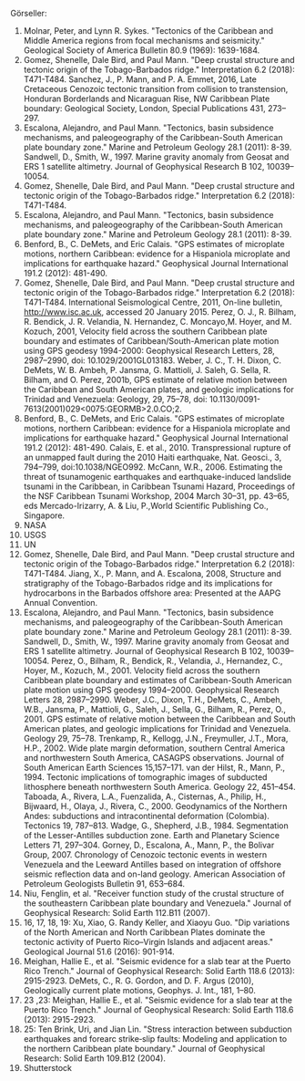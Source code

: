 Görseller:

 1. Molnar, Peter, and Lynn R. Sykes. "Tectonics of the Caribbean and Middle America regions from focal mechanisms and seismicity." Geological Society of America Bulletin 80.9 (1969): 1639-1684.
 2. Gomez, Shenelle, Dale Bird, and Paul Mann. "Deep crustal structure and tectonic origin of the Tobago-Barbados ridge." Interpretation 6.2 (2018): T471-T484.
Sanchez, J., P. Mann, and P. A. Emmet, 2016, Late Cretaceous Cenozoic tectonic transition from collision to transtension, Honduran Borderlands and Nicaraguan Rise, NW Caribbean Plate boundary: Geological Society, London, Special Publications 431, 273–297.
 3. Escalona, Alejandro, and Paul Mann. "Tectonics, basin subsidence mechanisms, and paleogeography of the Caribbean-South American plate boundary zone." Marine and Petroleum Geology 28.1 (2011): 8-39.
Sandwell, D., Smith, W., 1997. Marine gravity anomaly from Geosat and ERS 1 satellite altimetry. Journal of Geophysical Research B 102, 10039–10054.
 4. Gomez, Shenelle, Dale Bird, and Paul Mann. "Deep crustal structure and tectonic origin of the Tobago-Barbados ridge." Interpretation 6.2 (2018): T471-T484.
 5. Escalona, Alejandro, and Paul Mann. "Tectonics, basin subsidence mechanisms, and paleogeography of the Caribbean-South American plate boundary zone." Marine and Petroleum Geology 28.1 (2011): 8-39.
 6. Benford, B., C. DeMets, and Eric Calais. "GPS estimates of microplate motions, northern Caribbean: evidence for a Hispaniola microplate and implications for earthquake hazard." Geophysical Journal International 191.2 (2012): 481-490.
 7. Gomez, Shenelle, Dale Bird, and Paul Mann. "Deep crustal structure and tectonic origin of the Tobago-Barbados ridge." Interpretation 6.2 (2018): T471-T484.
International Seismological Centre, 2011, On-line bulletin, http://www.isc.ac.uk, accessed 20 January 2015.
Perez, O. J., R. Bilham, R. Bendick, J. R. Velandia, N. Hernandez, C. Moncayo,M. Hoyer, and M. Kozuch, 2001, Velocity field across the southern Caribbean plate boundary and estimates of Caribbean/South-American plate motion using GPS geodesy 1994-2000: Geophysical Research Letters, 28, 2987–2990, doi: 10.1029/2001GL013183.
Weber, J. C., T. H. Dixon, C. DeMets, W. B. Ambeh, P. Jansma, G. Mattioli, J. Saleh, G. Sella, R. Bilham, and O. Perez, 2001b, GPS estimate of relative motion between the Caribbean and South American plates, and geologic implications for Trinidad and Venezuela: Geology, 29, 75–78, doi: 10.1130/0091-7613(2001)029<0075:GEORMB>2.0.CO;2.
 8. Benford, B., C. DeMets, and Eric Calais. "GPS estimates of microplate motions, northern Caribbean: evidence for a Hispaniola microplate and implications for earthquake hazard." Geophysical Journal International 191.2 (2012): 481-490.
Calais, E. et al., 2010. Transpressional rupture of an unmapped fault during the 2010 Haiti earthquake, Nat. Geosci., 3, 794–799, doi:10.1038/NGEO992.
McCann, W.R., 2006. Estimating the threat of tsunamogenic earthquakes and earthquake-induced landslide tsunami in the Caribbean, in Caribbean Tsunami Hazard, Proceedings of the NSF Caribbean Tsunami Workshop, 2004 March 30–31, pp. 43–65, eds Mercado-Irizarry, A. & Liu, P.,World Scientific Publishing Co., Singapore.
 9. NASA
 10. USGS
 11. UN
 12. Gomez, Shenelle, Dale Bird, and Paul Mann. "Deep crustal structure and tectonic origin of the Tobago-Barbados ridge." Interpretation 6.2 (2018): T471-T484.
Jiang, X., P. Mann, and A. Escalona, 2008, Structure and stratigraphy of the Tobago-Barbados ridge and its implications for hydrocarbons in the Barbados offshore area: Presented at the AAPG Annual Convention.
 13. Escalona, Alejandro, and Paul Mann. "Tectonics, basin subsidence mechanisms, and paleogeography of the Caribbean-South American plate boundary zone." Marine and Petroleum Geology 28.1 (2011): 8-39.
Sandwell, D., Smith, W., 1997. Marine gravity anomaly from Geosat and ERS 1 satellite altimetry. Journal of Geophysical Research B 102, 10039–10054.
Perez, O., Bilham, R., Bendick, R., Velandia, J., Hernandez, C., Hoyer, M., Kozuch, M., 2001. Velocity field across the southern Caribbean plate boundary and estimates of Caribbean-South American plate motion using GPS geodesy 1994–2000. Geophysical Research Letters 28, 2987–2990.
Weber, J.C., Dixon, T.H., DeMets, C., Ambeh, W.B., Jansma, P., Mattioli, G., Saleh, J., Sella, G., Bilham, R., Perez, O., 2001. GPS estimate of relative motion between the Caribbean and South American plates, and geologic implications for Trinidad and Venezuela. Geology 29, 75–78.
Trenkamp, R., Kellogg, J.N., Freymuller, J.T., Mora, H.P., 2002. Wide plate margin deformation, southern Central America and northwestern South America, CASAGPS observations. Journal of South American Earth Sciences 15,157–171.
van der Hilst, R., Mann, P., 1994. Tectonic implications of tomographic images of subducted lithosphere beneath northwestern South America. Geology 22, 451–454.
Taboada, A., Rivera, L.A., Fuenzalida, A., Cisternas, A., Philip, H., Bijwaard, H., Olaya, J., Rivera, C., 2000. Geodynamics of the Northern Andes: subductions and intracontinental deformation (Colombia). Tectonics 19, 787–813.
Wadge, G., Shepherd, J.B., 1984. Segmentation of the Lesser-Antilles subduction zone. Earth and Planetary Science Letters 71, 297–304.
Gorney, D., Escalona, A., Mann, P., the Bolivar Group, 2007. Chronology of Cenozoic tectonic events in western Venezuela and the Leeward Antilles based on integration of offshore seismic reflection data and on-land geology. American Association of Petroleum Geologists Bulletin 91, 653–684.
 14. Niu, Fenglin, et al. "Receiver function study of the crustal structure of the southeastern Caribbean plate boundary and Venezuela." Journal of Geophysical Research: Solid Earth 112.B11 (2007).
 15. 16, 17, 18, 19: Xu, Xiao, G. Randy Keller, and Xiaoyu Guo. "Dip variations of the North American and North Caribbean Plates dominate the tectonic activity of Puerto Rico–Virgin Islands and adjacent areas." Geological Journal 51.6 (2016): 901-914.
 20. Meighan, Hallie E., et al. "Seismic evidence for a slab tear at the Puerto Rico Trench." Journal of Geophysical Research: Solid Earth 118.6 (2013): 2915-2923.
DeMets, C., R. G. Gordon, and D. F. Argus (2010), Geologically current plate motions, Geophys. J. Int., 181, 1–80.
 21. 23 ,23: Meighan, Hallie E., et al. "Seismic evidence for a slab tear at the Puerto Rico Trench." Journal of Geophysical Research: Solid Earth 118.6 (2013): 2915-2923.
 24. 25: Ten Brink, Uri, and Jian Lin. "Stress interaction between subduction earthquakes and forearc strike‐slip faults: Modeling and application to the northern Caribbean plate boundary." Journal of Geophysical Research: Solid Earth 109.B12 (2004).
 26. Shutterstock
